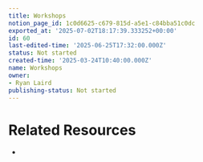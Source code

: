 ```yaml
---
title: Workshops
notion_page_id: 1c0d6625-c679-815d-a5e1-c84bba51c0dc
exported_at: '2025-07-02T18:17:39.333252+00:00'
id: 60
last-edited-time: '2025-06-25T17:32:00.000Z'
status: Not started
created-time: '2025-03-24T10:40:00.000Z'
name: Workshops
owner:
- Ryan Laird
publishing-status: Not started
---
```


<!-- Unsupported block type: callout -->

<!-- Unsupported block type: column_list -->

# Related Resources

- 